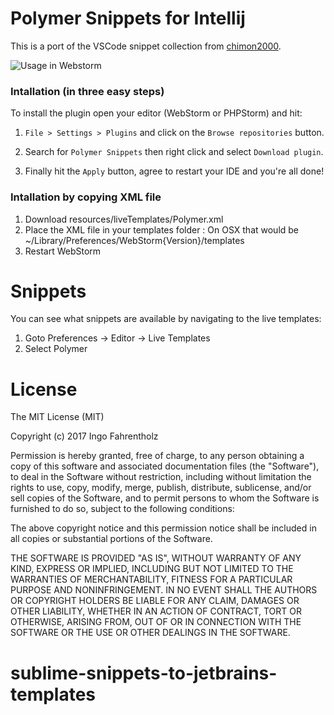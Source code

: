 # Polymer Snippets for Intellij

This is a port of the VSCode snippet collection from [chimon2000](https://github.com/chimon2000/vscode-polymer-snippets).

![Usage in Webstorm](animation.gif)


### Intallation (in three easy steps)

To install the plugin open your editor (WebStorm or PHPStorm) and hit:

1) `File > Settings > Plugins` and click on the `Browse repositories` button.

2) Search for `Polymer Snippets` then right click and select `Download plugin`.

3) Finally hit the `Apply` button, agree to restart your IDE and you're all done!


### Intallation by copying XML file

1. Download resources/liveTemplates/Polymer.xml
2. Place the XML file in your templates folder : On OSX that would be ~/Library/Preferences/WebStorm{Version}/templates
3. Restart WebStorm


# Snippets

You can see what snippets are available by navigating to the live templates:
1. Goto Preferences -> Editor -> Live Templates
2. Select Polymer



# License
The MIT License (MIT)

Copyright (c) 2017 Ingo Fahrentholz

Permission is hereby granted, free of charge, to any person obtaining a copy
of this software and associated documentation files (the "Software"), to deal
in the Software without restriction, including without limitation the rights
to use, copy, modify, merge, publish, distribute, sublicense, and/or sell
copies of the Software, and to permit persons to whom the Software is
furnished to do so, subject to the following conditions:

The above copyright notice and this permission notice shall be included in all
copies or substantial portions of the Software.

THE SOFTWARE IS PROVIDED "AS IS", WITHOUT WARRANTY OF ANY KIND, EXPRESS OR
IMPLIED, INCLUDING BUT NOT LIMITED TO THE WARRANTIES OF MERCHANTABILITY,
FITNESS FOR A PARTICULAR PURPOSE AND NONINFRINGEMENT. IN NO EVENT SHALL THE
AUTHORS OR COPYRIGHT HOLDERS BE LIABLE FOR ANY CLAIM, DAMAGES OR OTHER
LIABILITY, WHETHER IN AN ACTION OF CONTRACT, TORT OR OTHERWISE, ARISING FROM,
OUT OF OR IN CONNECTION WITH THE SOFTWARE OR THE USE OR OTHER DEALINGS IN THE
SOFTWARE.
# sublime-snippets-to-jetbrains-templates
